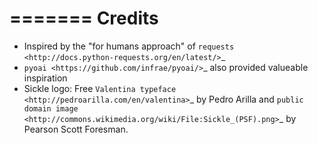=======
Credits
=======

* Inspired by the "for humans approach" of `requests <http://docs.python-requests.org/en/latest/>`_
* `pyoai <https://github.com/infrae/pyoai/>`_ also provided valueable inspiration
* Sickle logo: Free `Valentina typeface <http://pedroarilla.com/en/valentina>`_
  by Pedro Arilla and
  `public domain image <http://commons.wikimedia.org/wiki/File:Sickle_(PSF).png>`_
  by Pearson Scott Foresman.

